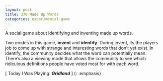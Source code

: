 ```yaml
---
layout: post
title: 370 Made Up Words
categories: experimental-game
---
```

A social game about identifying and inventing made up words.

Two modes in this game, **invent** and **identify**. During invent, its the players job to come up with strange and interesting words that don’t yet exist.  In identify, the community decides what the word can potentially mean.  There’s also a viewing mode that allows the community to see which ridiculous definitions people have voted most for with each word.

[ Today I Was Playing: ***Gridland*** ]
{: .emphasis}